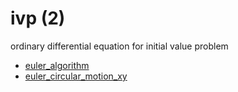 # ivp (2)
ordinary differential equation for initial value problem

+ [euler_algorithm](euler_algorithm.ipynb)
+ [euler_circular_motion_xy](euler_circular_motion_xy.ipynb)

